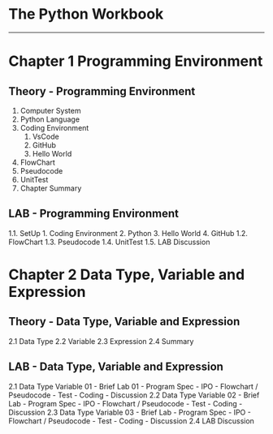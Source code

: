# The Python Workbook
---
# Chapter 1 Programming Environment
## Theory - Programming Environment
1. Computer System
2. Python Language
3. Coding Environment
    1. VsCode
    2. GitHub
    3. Hello World
4. FlowChart
5. Pseudocode
6. UnitTest
7. Chapter Summary

## LAB - Programming Environment
1.1. SetUp
    1. Coding Environment
    2. Python
    3. Hello World
    4. GitHub
1.2. FlowChart
1.3. Pseudocode
1.4. UnitTest
1.5. LAB Discussion


# Chapter 2  Data Type, Variable and Expression
## Theory - Data Type, Variable and Expression
2.1 Data Type
2.2 Variable
2.3 Expression
2.4 Summary

## LAB - Data Type, Variable and Expression
2.1 Data Type Variable 01
     - Brief Lab 01
     - Program  Spec
     - IPO
     - Flowchart / Pseudocode
     - Test
     - Coding
     - Discussion
2.2 Data Type Variable 02
     - Brief Lab 
     - Program  Spec
     - IPO
     - Flowchart / Pseudocode
     - Test
     - Coding
     - Discussion
2.3 Data Type Variable 03
     - Brief Lab 
     - Program  Spec
     - IPO
     - Flowchart / Pseudocode
     - Test
     - Coding
     - Discussion
2.4 LAB Discussion
